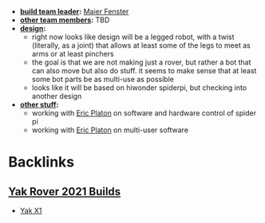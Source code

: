 - **[build team leader](<build team leader.md>):** [Maier Fenster](<Maier Fenster.md>)
- **[other team members](<other team members.md>):** TBD
- **[design](<design.md>):**
    - right now looks like design will be a legged robot, with a twist (literally, as a joint) that allows at least some of the legs to meet as arms or at least pinchers
    - the goal is that we are not making just a rover, but rather a bot that can also move but also do stuff. it seems to make sense that at least some bot parts be as multi-use as possible
    - looks like it will be based on hiwonder spiderpi, but checking into another design
- **[other stuff](<other stuff.md>):**
    - working with [Eric Platon](<Eric Platon.md>) on software and hardware control of spider pi
    - working with [Eric Platon](<Eric Platon.md>) on multi-user software

# Backlinks
## [Yak Rover 2021 Builds](<Yak Rover 2021 Builds.md>)
- [Yak X1](<Yak X1.md>)


